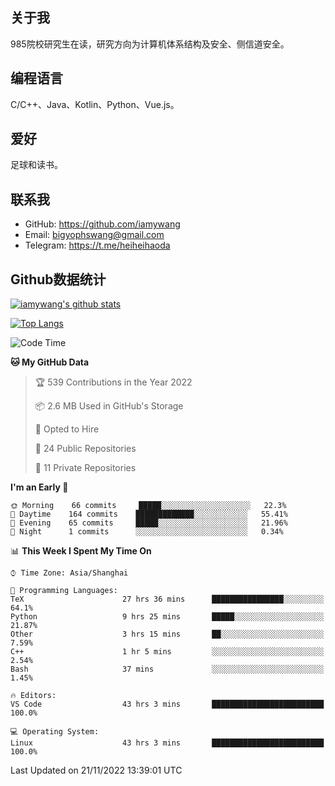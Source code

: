 ## 关于我

985院校研究生在读，研究方向为计算机体系结构及安全、侧信道安全。

## 编程语言

C/C++、Java、Kotlin、Python、Vue.js。

## 爱好

足球和读书。

## 联系我

- GitHub: https://github.com/iamywang
- Email: bigyophswang@gmail.com
- Telegram: https://t.me/heiheihaoda

## Github数据统计

[![iamywang's github stats](https://github-readme-stats.vercel.app/api?username=iamywang&count_private=true&show_icons=true)]()

[![Top Langs](https://github-readme-stats.vercel.app/api/top-langs/?username=iamywang&layout=compact)]()

<!--START_SECTION:waka-->
![Code Time](http://img.shields.io/badge/Code%20Time-613%20hrs%2048%20mins-blue)

**🐱 My GitHub Data** 

> 🏆 539 Contributions in the Year 2022
 > 
> 📦 2.6 MB Used in GitHub's Storage 
 > 
> 💼 Opted to Hire
 > 
> 📜 24 Public Repositories 
 > 
> 🔑 11 Private Repositories  
 > 
**I'm an Early 🐤** 

```text
🌞 Morning    66 commits     █████░░░░░░░░░░░░░░░░░░░░   22.3% 
🌆 Daytime    164 commits    █████████████░░░░░░░░░░░░   55.41% 
🌃 Evening    65 commits     █████░░░░░░░░░░░░░░░░░░░░   21.96% 
🌙 Night      1 commits      ░░░░░░░░░░░░░░░░░░░░░░░░░   0.34%

```


📊 **This Week I Spent My Time On** 

```text
⌚︎ Time Zone: Asia/Shanghai

💬 Programming Languages: 
TeX                      27 hrs 36 mins      ████████████████░░░░░░░░░   64.1% 
Python                   9 hrs 25 mins       █████░░░░░░░░░░░░░░░░░░░░   21.87% 
Other                    3 hrs 15 mins       ██░░░░░░░░░░░░░░░░░░░░░░░   7.59% 
C++                      1 hr 5 mins         ░░░░░░░░░░░░░░░░░░░░░░░░░   2.54% 
Bash                     37 mins             ░░░░░░░░░░░░░░░░░░░░░░░░░   1.45%

🔥 Editors: 
VS Code                  43 hrs 3 mins       █████████████████████████   100.0%

💻 Operating System: 
Linux                    43 hrs 3 mins       █████████████████████████   100.0%

```


 Last Updated on 21/11/2022 13:39:01 UTC
<!--END_SECTION:waka-->
